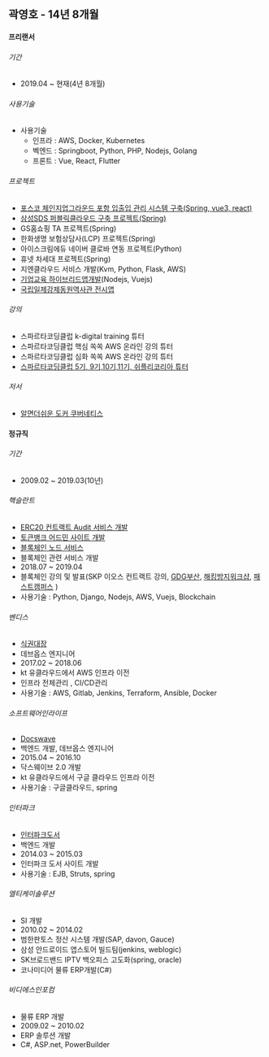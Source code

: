 ## 곽영호 - 14년 8개월

#### 프리랜서

###### 기간
- 2019.04 ~ 현재(4년 8개월)

###### 사용기술
- 사용기술
  - 인프라 : AWS, Docker, Kubernetes
  - 벡엔드 : Springboot, Python, PHP, Nodejs, Golang
  - 프론트 : Vue, React, Flutter

###### 프로젝트
- [포스코 체인지업그라운드 포항 입출입 관리 시스템 구축(Spring, vue3, react)](http://www.changeupground.com/)
- [삼성SDS 퍼블릭클라우드 구축 프로젝트(Spring)](https://cloud.samsungsds.com/serviceportal/index.html)
- GS홈쇼핑 TA 프로젝트(Spring)
- 한화생명 보험상담사(LCP) 프로젝트(Spring)
- 아이스크림에듀 네이버 클로바 연동 프로젝트(Python)
- 휴넷 차세대 프로젝트(Spring)
- 지엔클라우드 서비스 개발(Kvm, Python, Flask, AWS)
- [기업교육 하이브리드앱개발](http://planchee.actiongo.co.kr)(Nodejs, Vuejs)
- [국립일제강제동원역사관 전시앱](https://play.google.com/store/apps/details?id=com.museum.exhibition_guide_app)

###### 강의
- 스파르타코딩클럽 k-digital training 튜터
- 스파르타코딩클럽 핵심 쏙쏙 AWS 온라인 강의 튜터
- 스파르타코딩클럽 심화 쏙쏙 AWS 온라인 강의 튜터
- [스파르타코딩클럽 5기, 9기,10기,11기, 쉬플리코리아 튜터](https://spartacodingclub.kr)

###### 저서
- [알면더쉬운 도커 쿠버네티스](https://book.naver.com/bookdb/book_detail.nhn?bid=16493225)


#### 정규직

###### 기간
- 2009.02 ~ 2019.03(10년)

###### 핵슬란트
- [ERC20 컨트랙트 Audit 서비스 개발](http://certificate.hexlant.com)
- [토큰뱅크 어드민 사이트 개발](http://tokenbank.co.kr)
- [블록체인 노드 서비스](http://test-node.hexlant.com/api-docs/)
- 블록체인 관련 서비스 개발
- 2018.07 ~ 2019.04
- 블록체인 강의 및 발표(SKP 이오스 컨트랙트 강의, [GDG부산](https://festa.io/events/119), [해킹방지워크샵](https://concert.or.kr/suf2018/program/program.php), [패스트캠퍼스](https://www.fastcampus.co.kr/dev_camp_eos/?gclid=Cj0KCQiAgMPgBRDDARIsAOh3uyJB4DB7Vak3YvJXJ9IslTflWFCvBpgLvZ2whMzu5duc3TZjWiFuQTkaAipSEALw_wcB)  )
-  사용기술 : Python, Django, Nodejs, AWS, Vuejs, Blockchain

###### 벤디스
- [식권대장](http://sikdae.com)
- 데브옵스 엔지니어
- 2017.02 ~ 2018.06
- kt 유클라우드에서 AWS 인프라 이전
- 인프라 전체관리 , CI/CD관리
- 사용기술 :  AWS, Gitlab, Jenkins, Terraform, Ansible, Docker

###### 소프트웨어인라이프
- [Docswave](https://www.docswave.com/)
- 백엔드 개발, 데브옵스 엔지니어
- 2015.04 ~ 2016.10
- 닥스웨이브 2.0 개발
- kt 유클라우드에서 구글 클라우드 인프라 이전
- 사용기술 :  구글클라우드, spring

###### 인터파크
- [인터파크도서](http://book.interpark.com)
- 백엔드 개발
- 2014.03 ~ 2015.03
- 인터파크 도서 사이트 개발
- 사용기술 :  EJB, Struts, spring

###### 엘티케이솔루션
- SI 개발
- 2010.02 ~ 2014.02
- 범한판토스 정산 시스템 개발(SAP, davon, Gauce)
- 삼성 안드로이드 앱스토어 빌드팀(jenkins, weblogic)
- SK브로드밴드 IPTV 백오피스 고도화(spring, oracle)
- 코나미디어 물류 ERP개발(C#)

###### 비디에스인포컴
- 물류 ERP 개발
- 2009.02 ~ 2010.02
- ERP 솔루션 개발
- C#, ASP.net, PowerBuilder

